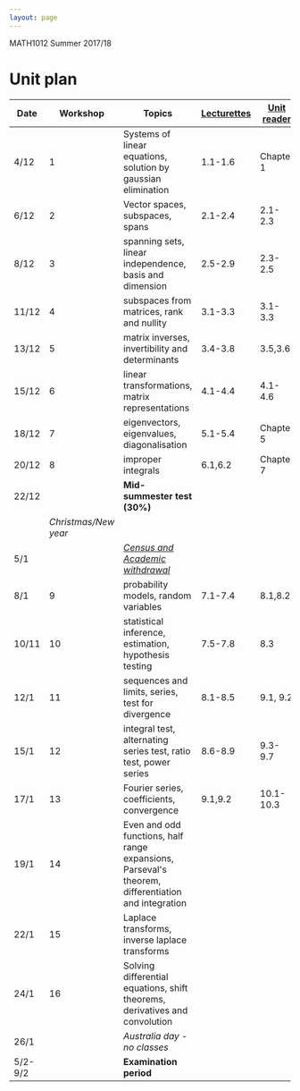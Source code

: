 ```yaml
---
layout: page
---
```


[census]:https://ipoint.uwa.edu.au/app/answers/detail/a_id/187/related/1
[Lecturettes]:MATH1012_lectures.html
[Unit reader]:https://lms.uwa.edu.au/bbcswebdav/courses/MATH1012_TS-SUMM-B_2018/notes/MATH1012_Reader.pdf

MATH1012 Summer 2017/18 
# Unit plan

Date | Workshop | Topics | [Lecturettes] | [Unit reader]
--- | --- | --- |--- |--- 
4/12|1| Systems of linear equations, solution by gaussian elimination|1.1-1.6| Chapter 1|
6/12|2| Vector spaces, subspaces, spans|2.1-2.4| 2.1-2.3
8/12|3| spanning sets, linear independence, basis and dimension | 2.5-2.9| 2.3-2.5
11/12|4| subspaces from matrices, rank and nullity|3.1-3.3|3.1-3.3
13/12|5| matrix inverses, invertibility and determinants| 3.4-3.8| 3.5,3.6
15/12|6| linear transformations, matrix representations|4.1-4.4|4.1-4.6
18/12|7| eigenvectors, eigenvalues, diagonalisation|5.1-5.4|Chapter 5
20/12|8| improper integrals|6.1,6.2| Chapter 7
22/12|| **Mid-summester test (30%)**
 || _Christmas/New year_|
5/1||[*Census and Academic withdrawal*][census]
8/1|9| probability models, random variables| 7.1-7.4| 8.1,8.2
10/11|10| statistical inference, estimation, hypothesis testing|7.5-7.8| 8.3
12/1|11| sequences and limits, series, test for divergence |8.1-8.5 |9.1, 9.2
15/1|12| integral test, alternating series test, ratio test, power series |8.6-8.9| 9.3-9.7
17/1|13| Fourier series, coefficients, convergence|9.1,9.2|10.1-10.3
19/1|14| Even and odd functions, half range expansions, Parseval's theorem, differentiation and integration
22/1|15| Laplace transforms, inverse laplace transforms
24/1|16| Solving differential equations, shift theorems, derivatives and convolution
26/1|| *Australia day - no classes*
5/2-9/2||**Examination period**


